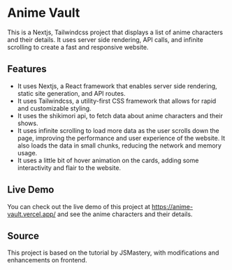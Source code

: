 # Anime Vault

This is a Nextjs, Tailwindcss project that displays a list of anime characters and their details. It uses server side rendering, API calls, and infinite scrolling to create a fast and responsive website.

## Features

- It uses Nextjs, a React framework that enables server side rendering, static site generation, and API routes.
- It uses Tailwindcss, a utility-first CSS framework that allows for rapid and customizable styling.
- It uses the shikimori api, to fetch data about anime characters and their shows.
- It uses infinite scrolling to load more data as the user scrolls down the page, improving the performance and user experience of the website. It also loads the data in small chunks, reducing the network and memory usage.
- It uses a little bit of hover animation on the cards, adding some interactivity and flair to the website.

## Live Demo

You can check out the live demo of this project at https://anime-vault.vercel.app/ and see the anime characters and their details.

## Source

This project is based on the tutorial by JSMastery, with modifications and enhancements on frontend.

